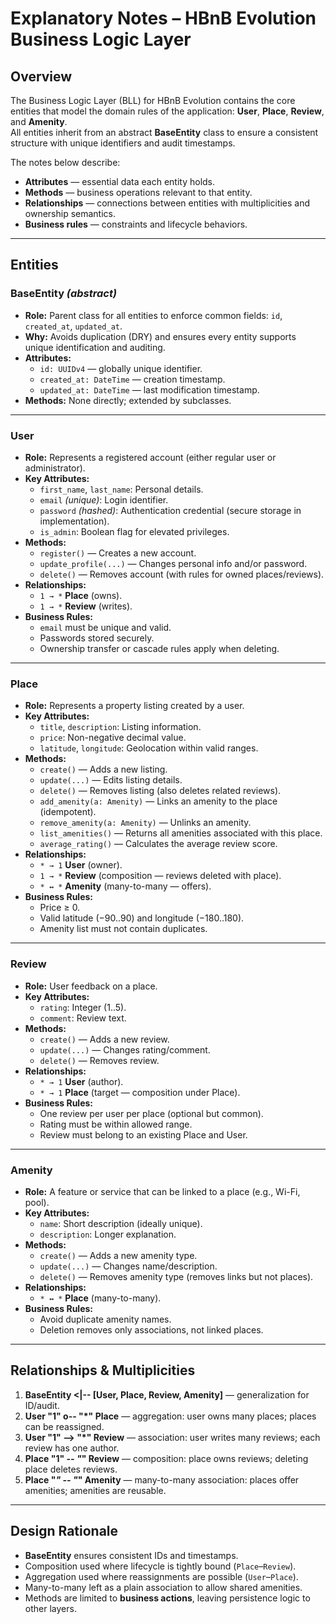 # Explanatory Notes – HBnB Evolution Business Logic Layer

## **Overview**
The Business Logic Layer (BLL) for HBnB Evolution contains the core entities that model the domain rules of the application: **User**, **Place**, **Review**, and **Amenity**.  
All entities inherit from an abstract **BaseEntity** class to ensure a consistent structure with unique identifiers and audit timestamps.

The notes below describe:
- **Attributes** — essential data each entity holds.
- **Methods** — business operations relevant to that entity.
- **Relationships** — connections between entities with multiplicities and ownership semantics.
- **Business rules** — constraints and lifecycle behaviors.

---

## **Entities**

### **BaseEntity** *(abstract)*
- **Role:** Parent class for all entities to enforce common fields: `id`, `created_at`, `updated_at`.
- **Why:** Avoids duplication (DRY) and ensures every entity supports unique identification and auditing.
- **Attributes:**
  - `id: UUIDv4` — globally unique identifier.
  - `created_at: DateTime` — creation timestamp.
  - `updated_at: DateTime` — last modification timestamp.
- **Methods:** None directly; extended by subclasses.

---

### **User**
- **Role:** Represents a registered account (either regular user or administrator).
- **Key Attributes:**
  - `first_name`, `last_name`: Personal details.
  - `email` *(unique)*: Login identifier.
  - `password` *(hashed)*: Authentication credential (secure storage in implementation).
  - `is_admin`: Boolean flag for elevated privileges.
- **Methods:**
  - `register()` — Creates a new account.
  - `update_profile(...)` — Changes personal info and/or password.
  - `delete()` — Removes account (with rules for owned places/reviews).
- **Relationships:**
  - `1 → *` **Place** (owns).
  - `1 → *` **Review** (writes).
- **Business Rules:**
  - `email` must be unique and valid.
  - Passwords stored securely.
  - Ownership transfer or cascade rules apply when deleting.

---

### **Place**
- **Role:** Represents a property listing created by a user.
- **Key Attributes:**
  - `title`, `description`: Listing information.
  - `price`: Non-negative decimal value.
  - `latitude`, `longitude`: Geolocation within valid ranges.
- **Methods:**
  - `create()` — Adds a new listing.
  - `update(...)` — Edits listing details.
  - `delete()` — Removes listing (also deletes related reviews).
  - `add_amenity(a: Amenity)` — Links an amenity to the place (idempotent).
  - `remove_amenity(a: Amenity)` — Unlinks an amenity.
  - `list_amenities()` — Returns all amenities associated with this place.
  - `average_rating()` — Calculates the average review score.
- **Relationships:**
  - `* → 1` **User** (owner).
  - `1 → *` **Review** (composition — reviews deleted with place).
  - `* ↔ *` **Amenity** (many-to-many — offers).
- **Business Rules:**
  - Price ≥ 0.
  - Valid latitude (−90..90) and longitude (−180..180).
  - Amenity list must not contain duplicates.

---

### **Review**
- **Role:** User feedback on a place.
- **Key Attributes:**
  - `rating`: Integer (1..5).
  - `comment`: Review text.
- **Methods:**
  - `create()` — Adds a new review.
  - `update(...)` — Changes rating/comment.
  - `delete()` — Removes review.
- **Relationships:**
  - `* → 1` **User** (author).
  - `* → 1` **Place** (target — composition under Place).
- **Business Rules:**
  - One review per user per place (optional but common).
  - Rating must be within allowed range.
  - Review must belong to an existing Place and User.

---

### **Amenity**
- **Role:** A feature or service that can be linked to a place (e.g., Wi-Fi, pool).
- **Key Attributes:**
  - `name`: Short description (ideally unique).
  - `description`: Longer explanation.
- **Methods:**
  - `create()` — Adds a new amenity type.
  - `update(...)` — Changes name/description.
  - `delete()` — Removes amenity type (removes links but not places).
- **Relationships:**
  - `* ↔ *` **Place** (many-to-many).
- **Business Rules:**
  - Avoid duplicate amenity names.
  - Deletion removes only associations, not linked places.

---

## **Relationships & Multiplicities**
1. **BaseEntity <|-- [User, Place, Review, Amenity]** — generalization for ID/audit.
2. **User "1" o-- "*" Place** — aggregation: user owns many places; places can be reassigned.
3. **User "1" --> "*" Review** — association: user writes many reviews; each review has one author.
4. **Place "1" *-- "*" Review** — composition: place owns reviews; deleting place deletes reviews.
5. **Place "*" -- "*" Amenity** — many-to-many association: places offer amenities; amenities are reusable.

---

## **Design Rationale**
- **BaseEntity** ensures consistent IDs and timestamps.
- Composition used where lifecycle is tightly bound (`Place`–`Review`).
- Aggregation used where reassignments are possible (`User`–`Place`).
- Many-to-many left as a plain association to allow shared amenities.
- Methods are limited to **business actions**, leaving persistence logic to other layers.


